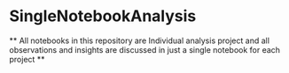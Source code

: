 # SingleNotebookAnalysis

** All notebooks in this repository are Individual analysis project and all observations and insights are discussed in just a single notebook for each project **
